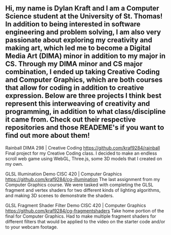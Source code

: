 ## Hi, my name is Dylan Kraft and I am a Computer Science student at the University of St. Thomas! In addition to being interested in software engineering and problem solving, I am also very passionate about exploring my creativity and making art, which led me to become a Digital Media Art (DIMA) minor in addition to my major in CS. Through my DIMA minor and CS major combination, I ended up taking Creative Coding and Computer Graphics, which are both courses that allow for coding in addition to creative expression. Below are three projects I think best represent this interweaving of creativity and programming, in addition to what class/discipline it came from. Check out their respective repositories and those READEME's if you want to find out more about them!

Rainball
DIMA 298 | Creative Coding
https://github.com/kraf9284/rainball
Final project for my Creative Coding class. I decided to make an endless scroll web game using WebGL, Three.js, some 3D models that I created on my own.

GLSL Illumination Demo
CISC 420 | Computer Graphics
https://github.com/kraf9284/cg-illumination
The last assignment from my Computer Graphics course. We were tasked with completing the GLSL fragment and vertex shaders for two different kinds of lighting algorithms, and making 3D scenes to demonstrate the shaders.


GLSL Fragment Shader Filter Demo
CISC 420 | Computer Graphics
https://github.com/kraf9284/cg-fragmentshaders
Take home portion of the final for Computer Graphics. Had to make multiple fragment shaders for different filters that would be applied to the video on the starter code and/or to your webcam footage.

<!--
**kraf9284/kraf9284** is a ✨ _special_ ✨ repository because its `README.md` (this file) appears on your GitHub profile.

Here are some ideas to get you started:

- 🔭 I’m currently working on ...
- 🌱 I’m currently learning ...
- 👯 I’m looking to collaborate on ...
- 🤔 I’m looking for help with ...
- 💬 Ask me about ...
- 📫 How to reach me: ...
- 😄 Pronouns: ...
- ⚡ Fun fact: ...
-->
